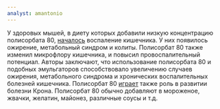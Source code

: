 ```yaml
---
analyst: amantonio
---
```


У здоровых мышей, в диету которых добавили низкую концентрацию полисорбата 80, [началось](https://www.ncbi.nlm.nih.gov/pubmed/25731162) воспаление кишечника. У них появилось ожирение, метабольный синдром и колиты. Полисорбат 80 также изменил микрофлору кишечника, и повысил провоспалительный потенциал. Авторы заключают, что использование полисорбата 80 и подобных эмульгаторов способствовало увеличению случаев ожирения, метабольного синдрома и хронических воспалительных болезней кишечника.
Полисорбат 80 [играет](https://www.ncbi.nlm.nih.gov/pubmed/20813719) также роль в развитии болезни Крона.
Полисорбат 80 обычно добавляют в мороженое, жвачки, желатин, майонез, различные соусы и т.д.
